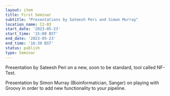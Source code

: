 ```yaml
---
layout: item
title: First Seminar
subtitle: "Presentations by Sateesh Peri and Simon Murray"
location_name: C2-03
start_date: '2023-05-23'
start_time: '15:00 BST'
end_date: '2023-05-23'
end_time: '16:30 BST'
status: publish
type: Seminar
---
```


Presentation by Sateesh Peri on a new, soon to be standard, tool called NF-Test.

Presentation by Simon Murray (Bioinformatician, Sanger) on playing with Groovy in order to add new functionality to your pipeline.